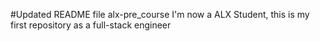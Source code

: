#Updated README file alx-pre_course
I'm now a ALX Student, this is my first repository as a full-stack engineer
